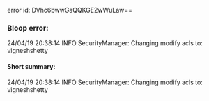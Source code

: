 error id: DVhc6bwwGaQQKGE2wWuLaw==
### Bloop error:

24/04/19 20:38:14 INFO SecurityManager: Changing modify acls to: vigneshshetty
#### Short summary: 

24/04/19 20:38:14 INFO SecurityManager: Changing modify acls to: vigneshshetty
